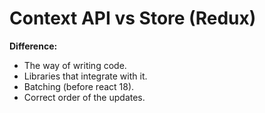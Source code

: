 # Context API vs Store (Redux)

**Difference:**

- The way of writing code.
- Libraries that integrate with it.
- Batching (before react 18).
- Correct order of the updates.
